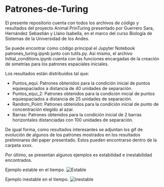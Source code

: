 # Patrones-de-Turing

El presente repositorio cuenta con todos los archivos de código y resultados del proyecto Animal PrinTuring presentado por Guerrero Sara, Hernández Sebastián y Llano Isabella, en el marco del curso Biología de Sistemas de la Universidad de los Andes.

Se puede encontrar como código principal el Jupyter Notebook patrones_turing.ipynb junto con tutils.py. Así mismo, el archivo Initial_conditions.ipynb cuenta con las funciones encargadas de la creación de simetrías para los patrones espaciales iniciales. 

Los resultados están distribuidos tal que:
- Puntos_equi: Patrones obtenidos para la condición inicial de puntos equiespaciados a distancia de 40 unidades de separación.
- Puntos_equi_2: Patrones obtenidos para la condición inicial de puntos equiespaciados a distancia de 25 unidades de separación.
- Random_Point: Patrones obtenidos para la condición inicial de punto de concentración elegido al azar.
- Barras: Patrones obtenidos para la condición inicial de 2 barras horizontales distanciadas con 100 unidades de separación.

De igual forma, como resultados interesantes se adjuntan los gif de evolución de algunos de los patrones mostrados en los resultados preliminares del paper presentado. Estos pueden encontrarse dentro de la carpeta xxxx.

Por último, se presentan algunos ejemplos es estabilidad e inestabilidad encontrados.

Ejemplo estable en el tiempo.
![Estable](https://github.com/Sebashdz708/Patrones-de-Turing/blob/main/Estable.gif)

Ejemplo inestable en el tiempo. 
![inestable](https://github.com/Sebashdz708/Patrones-de-Turing/blob/main/inestable.gif)
